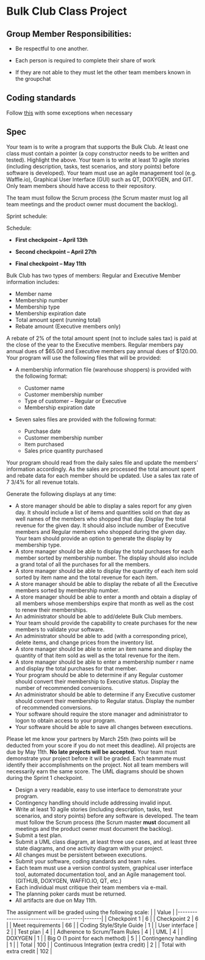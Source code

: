 # Bulk Club Class Project

## Group Member Responsibilities:

* Be respectful to one another.

* Each person is required to complete their share of work

* If they are not able to they must let the other team members known in the groupchat

## Coding standards

Follow [this](https://llvm.org/docs/CodingStandards.html) with some exceptions when necessary

## Spec
Your team is to write a program that supports the Bulk Club.   At least one class must contain a pointer (a copy constructor needs to be written and tested).   Highlight the above.  Your team is to write at least 10 agile stories (including description, tasks, test scenarios, and story points) before software is developed).  Your team must use an agile management tool (e.g. Waffle.io), Graphical User Interface (GUI) such as QT, DOXYGEN, and GIT.    Only team members should have access to their repository.

The team must follow the Scrum process (the Scrum master must log all team meetings and the product owner must document the backlog).

Sprint schedule:

Schedule:

* **First checkpoint – April 13th**

* **Second checkpoint – April 27th**

* **Final checkpoint – May 11th**

Bulk Club has two types of members: Regular and Executive
Member information includes:
* Member name
* Membership number
* Membership type
* Membership expiration date
* Total amount spent (running total)
* Rebate amount (Executive members only)

A rebate of 2% of the total amount spent (not to include sales tax) is paid at the close of the year to the Executive members. Regular members pay annual dues of $65.00 and Executive members pay annual dues of $120.00. Your program will use the following files that will be provided:

* A membership information file (warehouse shoppers) is provided with the following format:
  * Customer name
  * Customer membership number
  * Type of customer – Regular or Executive
  * Membership expiration date

* Seven sales files are provided with the following format:
  * Purchase date
  * Customer membership number
  * Item purchased
  * Sales price quantity purchased

Your program should read from the daily sales file and update the members&#39; information accordingly. As the sales are processed the total amount spent and rebate data for each member should be updated. Use a sales tax rate of 7 3/4% for all revenue totals.

Generate the following displays at any time:

* A store manager should be able to display a sales report for any given day. It should include a list of items and quantities sold on that day as well names of the members who shopped that day.  Display the total revenue for the given day.  It should also include number of Executive members and Regular members who shopped during the given day.  Your team should provide an option to generate the display by membership type.
* A store manager should be able to display the total purchases for each member sorted by membership number.  The display should also include a grand total of all the purchases for all the members.
* A store manager should be able to display the quantity of each item sold sorted by item name and the total revenue for each item.
* A store manager should be able to display the rebate of all the Executive members sorted by membership number.
* A store manager should be able to enter a month and obtain a display of all members whose memberships expire that month as well as the cost to renew their memberships.
* An administrator should be able to add/delete Bulk Club members.
* Your team should provide the capability to create purchases for the new members to validate your software.
* An administrator should be able to add (with a corresponding price), delete items, and change prices from the inventory list.
* A store manager should be able to enter an item name and display the quantity of that item sold as well as the total revenue for the item.
* A store manager should be able to enter a membership number r name and display the total purchases for that member.
* Your program should be able to determine if any Regular customer should convert their membership to Executive status. Display the number of recommended conversions.
* An administrator should be able to determine if any Executive customer should convert their membership to Regular status. Display the number of recommended conversions.
* Your software should require the store manager and administrator to logon to obtain access to your program.
* Your software should be able to save all changes between executions.

Please let me know your partners by March 25th (two points will be deducted from your score if you do not meet this deadline). All projects are due by May 11th.   **No late projects will be accepted.**  Your team must demonstrate your project before it will be graded.   Each teammate must identify their accomplishments on the project. Not all team members will necessarily earn the same score.  The UML diagrams should be shown during the Sprint 1 checkpoint.

* Design a very readable, easy to use interface to demonstrate your program.
* Contingency handling should include addressing invalid input.
* Write at least 10 agile stories (including description, tasks, test scenarios, and story points) before any software is developed.  The team must follow the Scrum process (the Scrum master **must** document all meetings and the product owner must document the backlog).
* Submit a test plan.
* Submit a UML class diagram, at least three use cases, and at least three state diagrams, and one activity diagram with your project.
* All changes must be persistent between executions.
* Submit your software, coding standards and team rules.
* Each team must use a version control system, graphical user interface tool, automated documentation tool, and an Agile management tool. (GITHUB, DOXYGEN, WAFFIO.IO, QT, etc.)
* Each individual must critique their team members via e-mail.
* The planning poker cards must be returned.
* All artifacts are due on May 11th.



The assignment will be graded using the following scale:
|                                       | Value |
|---------------------------------------|-------|
| Checkpoint 1                          | 6     |
| Checkpoint 2                          | 6     |
| Meet requirements                     | 66    |
| Coding Style/Style Guide              | 1     |
| User interface                        | 2     |
| Test plan                             | 4     |
| Adherence to Scrum/Team Rules         | 4     |
| UML                                   | 4     |
| DOXYGEN                               | 1     |
| Big O (1 point for each method)       | 5     |
| Contingency handling                  | 1     |
| Total                                 | 100   |
| Continuous Integration (extra credit) | 2     |
| Total with extra credit               | 102   |
